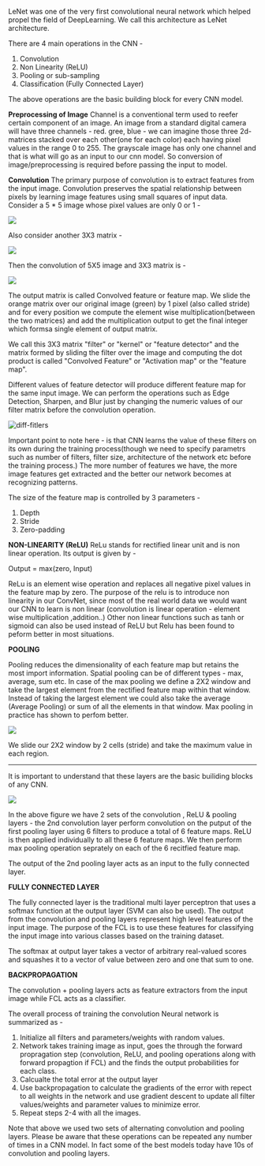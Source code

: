LeNet was one of the very first convolutional neural network which helped propel the field of DeepLearning. We call this architecture as LeNet architecture.

There are 4 main operations in the CNN - 
1. Convolution
2. Non Linearity (ReLU)
3. Pooling or sub-sampling
4. Classification (Fully Connected Layer)

The above operations are the basic building block for every CNN model.

**Preprocessing of Image**
Channel is a conventional term used to reefer certain component of an image. An image from a standard digital camera will have three channels - red. gree, blue - we can imagine those three 2d-matrices stacked over each other(one for each color) each having pixel values in the range 0 to 255.
The grayscale image has only one channel and that is what will go as an input to our cnn model. So conversion of image/preprocessing is required before passing the input to model.


**Convolution**
The primary purpose of convolution is to extract features from the input image. Convolution preserves the spatial relationship between pixels by learning image features using small squares of input data. 
Consider a 5 * 5 image whose pixel values are only 0 or 1  - 

![](images/img-matrix.png?raw=true)

Also consider another 3X3 matrix  - 

![](images/kernel-matrix.png?raw=true)

Then the convolution of 5X5 image and 3X3 matrix is - 

![](images/convolved-image.png?raw=true)

The output matrix is called Convolved feature or feature map. We slide the orange matrix over our original image (green) by 1 pixel (also called stride) and for every position we compute the element wise multiplication(between the two matrices) and add the multiplication output to get the final integer which formsa single element of output matrix. 

We call this 3X3 matrix "filter" or  "kernel" or "feature detector" and the matrix formed by sliding the filter over the image and computing the dot product is called "Convolved Feature"  or "Activation map" or the "feature map".

Different values of feature detector will produce different feature map for the same input image. We can perform the operations such as Edge Detection, Sharpen, and Blur just by changing the numeric values of our filter matrix before the convolution operation.

![diff-fitlers](images/diff-filters.png?raw=true)

Important point to note here - is that CNN learns the value of these filters on its own during the training process(though we need to specify parametrs such as number of filters, filter size, architecture of the network etc before the training process.) The more number of features we have, the more image features get extracted and the better our network becomes at recognizing patterns.

The size of the feature map is controlled by 3 parameters - 
1. Depth
2. Stride 
3. Zero-padding

**NON-LINEARITY (ReLU)**
ReLu stands for rectified linear unit and is non linear operation. Its output is given by - 

Output = max(zero, Input)

ReLu is an element wise operation and replaces all negative pixel values in the feature map by zero. The purpose of the relu is to introduce non linearity in our ConvNet, since most of the real world data we would want our CNN to learn is non linear (convolution is linear operation - element wise multiplication ,addition..)
Other non linear functions such as tanh or sigmoid can also be used instead of ReLU but Relu has been found to peform better in most situations.

**POOLING**

Pooling reduces the dimensionality of each feature map but retains the most import information. Spatial pooling can be of different types - max, average, sum etc.
In case of the max pooling we define a 2X2 window and take the largest element from the rectified feature map within that window. Instead of taking the largest element we could also take the average (Average Pooling) or sum of all the elements in that window. Max pooling in practice has shown to perfom better.

![](images/max-pooling.png?raw=true)

We slide our 2X2 window by 2 cells (stride) and take the maximum value in each region. 

  ------ 


It is important to understand that these layers are the basic builiding blocks of any CNN. 

![](images/simple-cnn-model.png?raw=true)

In the above figure we have 2 sets of the convolution , ReLU & pooling layers - the 2nd convolution layer perform convolution on the putput of the first pooling layer using 6 filters to produce a total of 6 feature maps. ReLU is then applied individually to all these 6 feature maps. We then perform max pooling operation seprately on each of the 6 recitfied feature map.

The output of the 2nd pooling layer acts as an input to the fully connected layer.

**FULLY CONNECTED LAYER**

The fully connected layer is the traditional multi layer perceptron that uses a softmax function at the output layer (SVM can also be used). 
The output from the convolution and pooling layers represent high level features of the input image. The purpose of the FCL is to use these features for classifying the input image into various classes based on the training dataset.

The softmax at output layer takes a vector of arbitrary real-valued scores and squashes it to a vector of value between zero and one that sum to one.


**BACKPROPAGATION**

The convolution + pooling layers acts as feature extractors from the input image while FCL acts as a classifier. 

The overall process of training the convolution Neural network is summarized as - 

1. Initialize all filters and parameters/weights with random values.
2. Network takes training image as input, goes the through the forward propragation step (convolution, ReLU, and pooling operations along with forward propagtion if FCL) and the finds the output probabilities for each class.
3. Calcualte the total error at the output layer 
4. Use backpropagation to calculate the gradients of the error with repect to all weights in the network and use gradient descent to update all filter values/weights and parameter values to minimize error.
5. Repeat steps 2-4 with all the images.


Note that above we used two sets of alternating convolution and pooling layers. Please be aware that these operations can be repeated any number of times in a CNN model. In fact some of the best models today have 10s of convolution and pooling layers.
